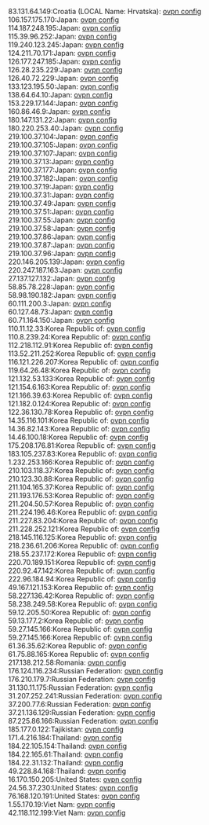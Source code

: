 83.131.64.149:Croatia (LOCAL Name: Hrvatska): [ovpn config](vpn/83_131_64_149.ovpn)  
106.157.175.170:Japan: [ovpn config](vpn/106_157_175_170.ovpn)  
114.187.248.195:Japan: [ovpn config](vpn/114_187_248_195.ovpn)  
115.39.96.252:Japan: [ovpn config](vpn/115_39_96_252.ovpn)  
119.240.123.245:Japan: [ovpn config](vpn/119_240_123_245.ovpn)  
124.211.70.171:Japan: [ovpn config](vpn/124_211_70_171.ovpn)  
126.177.247.185:Japan: [ovpn config](vpn/126_177_247_185.ovpn)  
126.28.235.229:Japan: [ovpn config](vpn/126_28_235_229.ovpn)  
126.40.72.229:Japan: [ovpn config](vpn/126_40_72_229.ovpn)  
133.123.195.50:Japan: [ovpn config](vpn/133_123_195_50.ovpn)  
138.64.64.10:Japan: [ovpn config](vpn/138_64_64_10.ovpn)  
153.229.17.144:Japan: [ovpn config](vpn/153_229_17_144.ovpn)  
160.86.46.9:Japan: [ovpn config](vpn/160_86_46_9.ovpn)  
180.147.131.22:Japan: [ovpn config](vpn/180_147_131_22.ovpn)  
180.220.253.40:Japan: [ovpn config](vpn/180_220_253_40.ovpn)  
219.100.37.104:Japan: [ovpn config](vpn/219_100_37_104.ovpn)  
219.100.37.105:Japan: [ovpn config](vpn/219_100_37_105.ovpn)  
219.100.37.107:Japan: [ovpn config](vpn/219_100_37_107.ovpn)  
219.100.37.13:Japan: [ovpn config](vpn/219_100_37_13.ovpn)  
219.100.37.177:Japan: [ovpn config](vpn/219_100_37_177.ovpn)  
219.100.37.182:Japan: [ovpn config](vpn/219_100_37_182.ovpn)  
219.100.37.19:Japan: [ovpn config](vpn/219_100_37_19.ovpn)  
219.100.37.31:Japan: [ovpn config](vpn/219_100_37_31.ovpn)  
219.100.37.49:Japan: [ovpn config](vpn/219_100_37_49.ovpn)  
219.100.37.51:Japan: [ovpn config](vpn/219_100_37_51.ovpn)  
219.100.37.55:Japan: [ovpn config](vpn/219_100_37_55.ovpn)  
219.100.37.58:Japan: [ovpn config](vpn/219_100_37_58.ovpn)  
219.100.37.86:Japan: [ovpn config](vpn/219_100_37_86.ovpn)  
219.100.37.87:Japan: [ovpn config](vpn/219_100_37_87.ovpn)  
219.100.37.96:Japan: [ovpn config](vpn/219_100_37_96.ovpn)  
220.146.205.139:Japan: [ovpn config](vpn/220_146_205_139.ovpn)  
220.247.187.163:Japan: [ovpn config](vpn/220_247_187_163.ovpn)  
27.137.127.132:Japan: [ovpn config](vpn/27_137_127_132.ovpn)  
58.85.78.228:Japan: [ovpn config](vpn/58_85_78_228.ovpn)  
58.98.190.182:Japan: [ovpn config](vpn/58_98_190_182.ovpn)  
60.111.200.3:Japan: [ovpn config](vpn/60_111_200_3.ovpn)  
60.127.48.73:Japan: [ovpn config](vpn/60_127_48_73.ovpn)  
60.71.164.150:Japan: [ovpn config](vpn/60_71_164_150.ovpn)  
110.11.12.33:Korea Republic of: [ovpn config](vpn/110_11_12_33.ovpn)  
110.8.239.24:Korea Republic of: [ovpn config](vpn/110_8_239_24.ovpn)  
112.218.112.91:Korea Republic of: [ovpn config](vpn/112_218_112_91.ovpn)  
113.52.211.252:Korea Republic of: [ovpn config](vpn/113_52_211_252.ovpn)  
116.121.226.207:Korea Republic of: [ovpn config](vpn/116_121_226_207.ovpn)  
119.64.26.48:Korea Republic of: [ovpn config](vpn/119_64_26_48.ovpn)  
121.132.53.133:Korea Republic of: [ovpn config](vpn/121_132_53_133.ovpn)  
121.154.6.163:Korea Republic of: [ovpn config](vpn/121_154_6_163.ovpn)  
121.166.39.63:Korea Republic of: [ovpn config](vpn/121_166_39_63.ovpn)  
121.182.0.124:Korea Republic of: [ovpn config](vpn/121_182_0_124.ovpn)  
122.36.130.78:Korea Republic of: [ovpn config](vpn/122_36_130_78.ovpn)  
14.35.116.101:Korea Republic of: [ovpn config](vpn/14_35_116_101.ovpn)  
14.36.82.143:Korea Republic of: [ovpn config](vpn/14_36_82_143.ovpn)  
14.46.100.18:Korea Republic of: [ovpn config](vpn/14_46_100_18.ovpn)  
175.208.176.81:Korea Republic of: [ovpn config](vpn/175_208_176_81.ovpn)  
183.105.237.83:Korea Republic of: [ovpn config](vpn/183_105_237_83.ovpn)  
1.232.253.166:Korea Republic of: [ovpn config](vpn/1_232_253_166.ovpn)  
210.103.118.37:Korea Republic of: [ovpn config](vpn/210_103_118_37.ovpn)  
210.123.30.88:Korea Republic of: [ovpn config](vpn/210_123_30_88.ovpn)  
211.104.165.37:Korea Republic of: [ovpn config](vpn/211_104_165_37.ovpn)  
211.193.176.53:Korea Republic of: [ovpn config](vpn/211_193_176_53.ovpn)  
211.204.50.57:Korea Republic of: [ovpn config](vpn/211_204_50_57.ovpn)  
211.224.196.46:Korea Republic of: [ovpn config](vpn/211_224_196_46.ovpn)  
211.227.83.204:Korea Republic of: [ovpn config](vpn/211_227_83_204.ovpn)  
211.228.252.121:Korea Republic of: [ovpn config](vpn/211_228_252_121.ovpn)  
218.145.116.125:Korea Republic of: [ovpn config](vpn/218_145_116_125.ovpn)  
218.236.61.206:Korea Republic of: [ovpn config](vpn/218_236_61_206.ovpn)  
218.55.237.172:Korea Republic of: [ovpn config](vpn/218_55_237_172.ovpn)  
220.70.189.151:Korea Republic of: [ovpn config](vpn/220_70_189_151.ovpn)  
220.92.47.142:Korea Republic of: [ovpn config](vpn/220_92_47_142.ovpn)  
222.96.184.94:Korea Republic of: [ovpn config](vpn/222_96_184_94.ovpn)  
49.167.121.153:Korea Republic of: [ovpn config](vpn/49_167_121_153.ovpn)  
58.227.136.42:Korea Republic of: [ovpn config](vpn/58_227_136_42.ovpn)  
58.238.249.58:Korea Republic of: [ovpn config](vpn/58_238_249_58.ovpn)  
59.12.205.50:Korea Republic of: [ovpn config](vpn/59_12_205_50.ovpn)  
59.13.177.2:Korea Republic of: [ovpn config](vpn/59_13_177_2.ovpn)  
59.27.145.166:Korea Republic of: [ovpn config](vpn/59_27_145_166.ovpn)  
59.27.145.166:Korea Republic of: [ovpn config](vpn/59_27_145_166.ovpn)  
61.36.35.62:Korea Republic of: [ovpn config](vpn/61_36_35_62.ovpn)  
61.75.88.165:Korea Republic of: [ovpn config](vpn/61_75_88_165.ovpn)  
217.138.212.58:Romania: [ovpn config](vpn/217_138_212_58.ovpn)  
176.124.116.234:Russian Federation: [ovpn config](vpn/176_124_116_234.ovpn)  
176.210.179.7:Russian Federation: [ovpn config](vpn/176_210_179_7.ovpn)  
31.130.11.175:Russian Federation: [ovpn config](vpn/31_130_11_175.ovpn)  
31.207.252.241:Russian Federation: [ovpn config](vpn/31_207_252_241.ovpn)  
37.200.77.6:Russian Federation: [ovpn config](vpn/37_200_77_6.ovpn)  
37.21.136.129:Russian Federation: [ovpn config](vpn/37_21_136_129.ovpn)  
87.225.86.166:Russian Federation: [ovpn config](vpn/87_225_86_166.ovpn)  
185.177.0.122:Tajikistan: [ovpn config](vpn/185_177_0_122.ovpn)  
171.4.216.184:Thailand: [ovpn config](vpn/171_4_216_184.ovpn)  
184.22.105.154:Thailand: [ovpn config](vpn/184_22_105_154.ovpn)  
184.22.165.61:Thailand: [ovpn config](vpn/184_22_165_61.ovpn)  
184.22.31.132:Thailand: [ovpn config](vpn/184_22_31_132.ovpn)  
49.228.84.168:Thailand: [ovpn config](vpn/49_228_84_168.ovpn)  
16.170.150.205:United States: [ovpn config](vpn/16_170_150_205.ovpn)  
24.56.37.230:United States: [ovpn config](vpn/24_56_37_230.ovpn)  
76.168.120.191:United States: [ovpn config](vpn/76_168_120_191.ovpn)  
1.55.170.19:Viet Nam: [ovpn config](vpn/1_55_170_19.ovpn)  
42.118.112.199:Viet Nam: [ovpn config](vpn/42_118_112_199.ovpn)  
